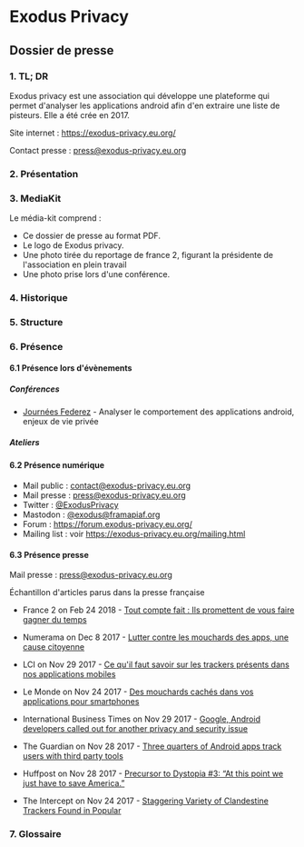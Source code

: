 # Exodus Privacy
## Dossier de presse
### 1. TL; DR
Exodus privacy est une association qui développe une plateforme qui permet d'analyser les applications android afin d'en extraire une liste de pisteurs.
Elle a été crée en 2017.

Site internet : https://exodus-privacy.eu.org/

Contact presse : press@exodus-privacy.eu.org

### 2. Présentation
### 3. MediaKit
Le média-kit comprend :
 - Ce dossier de presse au format PDF.
 - Le logo de Exodus privacy.
 - Une photo tirée du reportage de france 2, figurant la présidente de l'association en plein travail
 - Une photo prise lors d'une conférence.

### 4. Historique
### 5. Structure
### 6. Présence
#### 6.1 Présence lors d'évènements
##### Conférences
 - [Journées Federez](https://www.federez.net/journees/2018/) - Analyser le comportement des applications android, enjeux de vie privée

##### Ateliers

#### 6.2 Présence numérique
- Mail public : contact@exodus-privacy.eu.org
- Mail presse : press@exodus-privacy.eu.org
 - Twitter : [@ExodusPrivacy](https://twitter.com/@Exodusprivacy)
 - Mastodon : [@exodus@framapiaf.org](https://framapiaf.org/@exodus)
 - Forum : https://forum.exodus-privacy.eu.org/
 - Mailing list : voir https://exodus-privacy.eu.org/mailing.html

#### 6.3 Présence presse
Mail presse : press@exodus-privacy.eu.org

Échantillon d'articles parus dans la presse française
 - France 2 on Feb 24 2018 - [Tout compte fait : Ils promettent de vous faire gagner du temps](https://www.youtube.com/watch?v=ZrRneLW-X8Y)
 - Numerama on Dec 8 2017 - [Lutter contre les mouchards des apps, une cause citoyenne](https://www.numerama.com/politique/313309-lutter-contre-les-mouchards-des-apps-une-cause-citoyenne-voici-lhistoire-dexodus-privacy.html)
 - LCI on Nov 29 2017 - [Ce qu'il faut savoir sur les trackers présents dans nos applications mobiles](https://www.lci.fr/high-tech/une-invasion-de-trackers-dans-nos-applications-le-bon-coin-allo-cine-mobiles-android-iphone-2071872.html)
 - Le Monde on Nov 24 2017 - [Des mouchards cachés dans vos applications pour smartphones](http://www.lemonde.fr/pixels/article/2017/11/24/des-mouchards-caches-dans-vos-applications-pour-smartphones_5219892_4408996.html)


 - International Business Times on Nov 29 2017 - [Google, Android developers called out for another privacy and security issue](http://www.ibtimes.sg/google-android-developers-called-out-another-privacy-security-issue-20828)
 - The Guardian on Nov 28 2017 - [Three quarters of Android apps track users with third party tools](https://www.theguardian.com/technology/2017/nov/28/android-apps-third-party-tracker-google-privacy-security-yale-university)
 - Huffpost on Nov 28 2017 - [Precursor to Dystopia #3: “At this point we just have to save America.”](https://www.huffingtonpost.com/entry/precursor-to-dystopia-3-at-this-point-we-just-have_us_5a1e39b9e4b09de1c3585138)
 - The Intercept on Nov 24 2017 - [Staggering Variety of Clandestine Trackers Found in Popular](https://theintercept.com/2017/11/24/staggering-variety-of-clandestine-trackers-found-in-popular-android-apps/)

### 7. Glossaire
